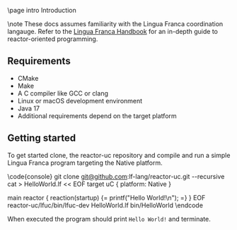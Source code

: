 \page intro Introduction

\note These docs assumes familiarity with the Lingua Franca coordination langauge. Refer to
the [Lingua Franca Handbook](https://www.lf-lang.org/docs/) for an in-depth guide to
reactor-oriented programming.

## Requirements
- CMake
- Make
- A C compiler like GCC or clang
- Linux or macOS development environment
- Java 17
- Additional requirements depend on the target platform

## Getting started

To get started clone, the reactor-uc repository and compile and run a simple Lingua Franca program
targeting the Native platform.

\code{console}
  git clone git@github.com:lf-lang/reactor-uc.git --recursive
  cat > HelloWorld.lf << EOF
  target uC {
    platform: Native
  }

  main reactor {
    reaction(startup) {=
      printf("Hello World!\n");
    =}
  }
  EOF
  reactor-uc/lfuc/bin/lfuc-dev HelloWorld.lf
  bin/HelloWorld
\endcode

When executed the program should print `Hello World!` and terminate.




